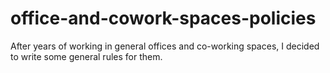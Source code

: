# office-and-cowork-spaces-policies
After years of working in general offices and co-working spaces, I decided to write some general rules for them. 
